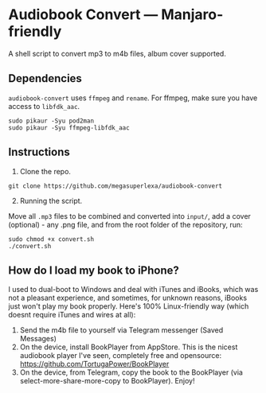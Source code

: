 # Audiobook Convert — Manjaro-friendly
A shell script to convert mp3 to m4b files, album cover supported.

## Dependencies
`audiobook-convert` uses `ffmpeg` and `rename`. For ffmpeg, make sure you have access to `libfdk_aac`.
```shell
sudo pikaur -Syu pod2man
sudo pikaur -Syu ffmpeg-libfdk_aac
```

## Instructions
1. Clone the repo.

```shell
git clone https://github.com/megasuperlexa/audiobook-convert
```

2. Running the script.

Move all `.mp3` files to be combined and converted into `input/`, add a cover (optional) - any .png file, and from the root folder of the repository, run:
```shell 
sudo chmod +x convert.sh 
./convert.sh
```

## How do I load my book to iPhone?

I used to dual-boot to Windows and deal with iTunes and iBooks, which was not a pleasant experience, and sometimes, for unknown reasons, iBooks just won't play my book properly. Here's 100% Linux-friendly way (which doesnt require iTunes and wires at all):

1. Send the m4b file to yourself via Telegram messenger (Saved Messages)
2. On the device, install BookPlayer from AppStore. This is the nicest audiobook player I've seen, completely free and opensource: https://github.com/TortugaPower/BookPlayer
3. On the device, from Telegram, copy the book to the BookPlayer (via select-more-share-more-copy to BookPlayer). Enjoy!
